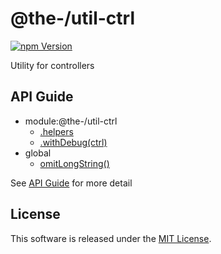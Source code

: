 @the-/util-ctrl
==========

<!---
This file is generated by @the-/templates. Do not update manually.
--->

<!-- Badge Start -->
<a name="badges"></a>

[![npm Version][bd_npm_shield_url]][bd_npm_url]

[bd_repo_url]: https://github.com/the-labo/the
[bd_npm_url]: http://www.npmjs.org/package/@the-/util-ctrl
[bd_npm_shield_url]: http://img.shields.io/npm/v/@the-/util-ctrl.svg?style=flat

<!-- Badge End -->


<!-- Description Start -->
<a name="description"></a>

Utility for controllers

<!-- Description End -->


<!-- Overview Start -->
<a name="overview"></a>



<!-- Overview End -->


<!-- Sections Start -->
<a name="sections"></a>


<!-- Sections Start -->

<a name="api"></a>

## API Guide


- module:@the-/util-ctrl
  - [.helpers](./doc/api/api.md#module_@the-/util-ctrl.helpers)
  - [.withDebug(ctrl)](./doc/api/api.md#module_@the-/util-ctrl.withDebug)
- global
  - [omitLongString()](./doc/api/api.md#omitLongString)

See [API Guide](./doc/api/api.md) for more detail


<!-- LICENSE Start -->
<a name="license"></a>

License
-------
This software is released under the [MIT License](https://github.com/the-labo/the/blob/master/LICENSE).

<!-- LICENSE End -->


